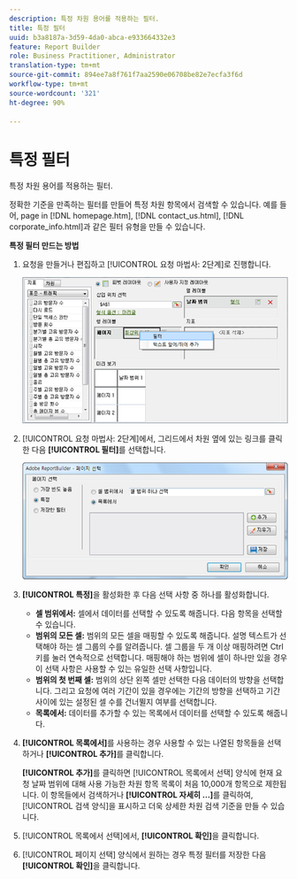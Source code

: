 ```yaml
---
description: 특정 차원 용어를 적용하는 필터.
title: 특정 필터
uuid: b3a8187a-3d59-4da0-abca-e933664332e3
feature: Report Builder
role: Business Practitioner, Administrator
translation-type: tm+mt
source-git-commit: 894ee7a8f761f7aa2590e06708be82e7ecfa3f6d
workflow-type: tm+mt
source-wordcount: '321'
ht-degree: 90%

---
```



# 특정 필터

특정 차원 용어를 적용하는 필터.

정확한 기준을 만족하는 필터를 만들어 특정 차원 항목에서 검색할 수 있습니다. 예를 들어, page in [!DNL homepage.htm], [!DNL contact_us.html], [!DNL corporate_info.html]과 같은 필터 유형을 만들 수 있습니다.

**특정 필터 만드는 방법**

1. 요청을 만들거나 편집하고 [!UICONTROL 요청 마법사: 2단계]로 진행합니다.

   ![단계 결과](assets/dimension_filter.png)

1. [!UICONTROL 요청 마법사: 2단계]에서, 그리드에서 차원 옆에 있는 링크를 클릭한 다음 **[!UICONTROL 필터]**&#x200B;를 선택합니다.

   ![단계 결과](assets/choose_page_specific01.png)

1. **[!UICONTROL 특정]**&#x200B;을 활성화한 후 다음 선택 사항 중 하나를 활성화합니다. 

   * **셀 범위에서:** 셀에서 데이터를 선택할 수 있도록 해줍니다. 다음 항목을 선택할 수 있습니다.
   * **범위의 모든 셀:** 범위의 모든 셀을 매핑할 수 있도록 해줍니다. 설명 텍스트가 선택해야 하는 셀 그룹의 수를 알려줍니다. 셀 그룹을 두 개 이상 매핑하려면 Ctrl 키를 눌러 연속적으로 선택합니다. 매핑해야 하는 범위에 셀이 하나만 있을 경우 이 선택 사항은 사용할 수 있는 유일한 선택 사항입니다.
   * **범위의 첫 번째 셀:** 범위의 상단 왼쪽 셀만 선택한 다음 데이터의 방향을 선택합니다. 그리고 요청에 여러 기간이 있을 경우에는 기간의 방향을 선택하고 기간 사이에 있는 설정된 셀 수를 건너뛸지 여부를 선택합니다.
   * **목록에서:** 데이터를 추가할 수 있는 목록에서 데이터를 선택할 수 있도록 해줍니다.
1. **[!UICONTROL 목록에서]**&#x200B;를 사용하는 경우 사용할 수 있는 나열된 항목들을 선택하거나 **[!UICONTROL 추가]**&#x200B;를 클릭합니다.

   **[!UICONTROL 추가]**&#x200B;를 클릭하면 [!UICONTROL 목록에서 선택] 양식에 현재 요청 날짜 범위에 대해 사용 가능한 차원 항목 목록이 처음 10,000개 항목으로 제한됩니다. 이 항목들에서 검색하거나 **[!UICONTROL 자세히 ...]**&#x200B;를 클릭하여, [!UICONTROL 검색 양식]을 표시하고 더욱 상세한 차원 검색 기준을 만들 수 있습니다.
1. [!UICONTROL 목록에서 선택]에서, **[!UICONTROL 확인]**&#x200B;을 클릭합니다.
1. [!UICONTROL 페이지 선택] 양식에서 원하는 경우 특정 필터를 저장한 다음 **[!UICONTROL 확인]**&#x200B;을 클릭합니다.
